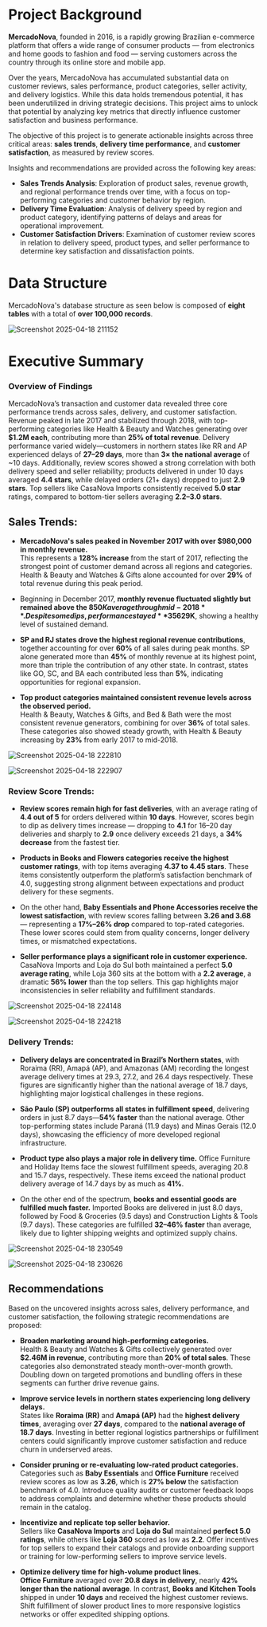 # Project Background

**MercadoNova**, founded in 2016, is a rapidly growing Brazilian e-commerce platform that offers a wide range of consumer products — from electronics and home goods to fashion and food — serving customers across the country through its online store and mobile app.

Over the years, MercadoNova has accumulated substantial data on customer reviews, sales performance, product categories, seller activity, and delivery logistics. While this data holds tremendous potential, it has been underutilized in driving strategic decisions. This project aims to unlock that potential by analyzing key metrics that directly influence customer satisfaction and business performance.

The objective of this project is to generate actionable insights across three critical areas: **sales trends**, **delivery time performance**, and **customer satisfaction**, as measured by review scores.

Insights and recommendations are provided across the following key areas:

- **Sales Trends Analysis**: Exploration of product sales, revenue growth, and regional performance trends over time, with a focus on top-performing categories and customer behavior by region.
- **Delivery Time Evaluation**: Analysis of delivery speed by region and product category, identifying patterns of delays and areas for operational improvement.
- **Customer Satisfaction Drivers**: Examination of customer review scores in relation to delivery speed, product types, and seller performance to determine key satisfaction and dissatisfaction points.

# Data Structure

MercadoNova's database structure as seen below is composed of **eight tables** with a total of **over 100,000 records**.

![Screenshot 2025-04-18 211152](https://github.com/user-attachments/assets/a9988db1-3366-4e88-9b66-c4f3bbe70e4b)

# Executive Summary

### Overview of Findings

MercadoNova’s transaction and customer data revealed three core performance trends across sales, delivery, and customer satisfaction. Revenue peaked in late 2017 and stabilized through 2018, with top-performing categories like Health & Beauty and Watches generating over **$1.2M each**, contributing more than **25% of total revenue**. Delivery performance varied widely—customers in northern states like RR and AP experienced delays of **27–29 days**, more than **3× the national average** of ~10 days. Additionally, review scores showed a strong correlation with both delivery speed and seller reliability; products delivered in under 10 days averaged **4.4 stars**, while delayed orders (21+ days) dropped to just **2.9 stars**. Top sellers like CasaNova Imports consistently received **5.0 star** ratings, compared to bottom-tier sellers averaging **2.2–3.0 stars**.

## Sales Trends:

- **MercadoNova's sales peaked in November 2017 with over $980,000 in monthly revenue.**  
  This represents a **128% increase** from the start of 2017, reflecting the strongest point of customer demand across all regions and categories. Health & Beauty and Watches & Gifts alone accounted for over **29%** of total revenue during this peak period.

- Beginning in December 2017, **monthly revenue fluctuated slightly but remained above the $850K average through mid-2018**. Despite some dips, performance stayed **35% higher** than the national monthly average of **$629K**, showing a healthy level of sustained demand.

- **SP and RJ states drove the highest regional revenue contributions**, together accounting for over **60%** of all sales during peak months. SP alone generated more than **45%** of monthly revenue at its highest point, more than triple the contribution of any other state. In contrast, states like GO, SC, and BA each contributed less than **5%**, indicating opportunities for regional expansion.

- **Top product categories maintained consistent revenue levels across the observed period.**  
  Health & Beauty, Watches & Gifts, and Bed & Bath were the most consistent revenue generators, combining for over **36%** of total sales. These categories also showed steady growth, with Health & Beauty increasing by **23%** from early 2017 to mid-2018.

![Screenshot 2025-04-18 222810](https://github.com/user-attachments/assets/9e9b487f-b74f-4dd7-a2df-137409798a50)

![Screenshot 2025-04-18 222907](https://github.com/user-attachments/assets/86ce8388-4c62-430f-a07b-9d1beccf4d07)


### Review Score Trends:

- **Review scores remain high for fast deliveries**, with an average rating of **4.4 out of 5** for orders delivered within **10 days**. However, scores begin to dip as delivery times increase — dropping to **4.1** for 16–20 day deliveries and sharply to **2.9** once delivery exceeds 21 days, a **34% decrease** from the fastest tier.

- **Products in Books and Flowers categories receive the highest customer ratings**, with top items averaging **4.37 to 4.45 stars**. These items consistently outperform the platform’s satisfaction benchmark of 4.0, suggesting strong alignment between expectations and product delivery for these segments.

- On the other hand, **Baby Essentials and Phone Accessories receive the lowest satisfaction**, with review scores falling between **3.26 and 3.68** — representing a **17%–26% drop** compared to top-rated categories. These lower scores could stem from quality concerns, longer delivery times, or mismatched expectations.

- **Seller performance plays a significant role in customer experience.** CasaNova Imports and Loja do Sul both maintained a perfect **5.0 average rating**, while Loja 360 sits at the bottom with a **2.2 average**, a dramatic **56% lower** than the top sellers. This gap highlights major inconsistencies in seller reliability and fulfillment standards.



![Screenshot 2025-04-18 224148](https://github.com/user-attachments/assets/6031e77b-5653-4f21-a440-73a85574c4e6)

![Screenshot 2025-04-18 224218](https://github.com/user-attachments/assets/bd0458dd-878c-4be1-b2c9-33a2b5ca3d0d)


### Delivery Trends:

- **Delivery delays are concentrated in Brazil’s Northern states**, with Roraima (RR), Amapá (AP), and Amazonas (AM) recording the longest average delivery times at 29.3, 27.2, and 26.4 days respectively. These figures are significantly higher than the national average of 18.7 days, highlighting major logistical challenges in these regions.

- **São Paulo (SP) outperforms all states in fulfillment speed**, delivering orders in just 8.7 days—**54% faster** than the national average. Other top-performing states include Paraná (11.9 days) and Minas Gerais (12.0 days), showcasing the efficiency of more developed regional infrastructure.

- **Product type also plays a major role in delivery time.** Office Furniture and Holiday Items face the slowest fulfillment speeds, averaging 20.8 and 15.7 days, respectively. These items exceed the national product delivery average of 14.7 days by as much as **41%**.

- On the other end of the spectrum, **books and essential goods are fulfilled much faster.** Imported Books are delivered in just 8.0 days, followed by Food & Groceries (9.5 days) and Construction Lights & Tools (9.7 days). These categories are fulfilled **32–46% faster** than average, likely due to lighter shipping weights and optimized supply chains.

![Screenshot 2025-04-18 230549](https://github.com/user-attachments/assets/c0dfde6b-06fd-49d0-9c1a-04229cf41639)

![Screenshot 2025-04-18 230626](https://github.com/user-attachments/assets/65dc5eb8-cdea-4cfa-a943-db49c1126999)


## Recommendations

Based on the uncovered insights across sales, delivery performance, and customer satisfaction, the following strategic recommendations are proposed:

- **Broaden marketing around high-performing categories.**  
  Health & Beauty and Watches & Gifts collectively generated over **$2.46M in revenue**, contributing more than **20% of total sales**. These categories also demonstrated steady month-over-month growth. Doubling down on targeted promotions and bundling offers in these segments can further drive revenue gains.

- **Improve service levels in northern states experiencing long delivery delays.**  
  States like **Roraima (RR)** and **Amapá (AP)** had the **highest delivery times**, averaging over **27 days**, compared to the **national average of 18.7 days**. Investing in better regional logistics partnerships or fulfillment centers could significantly improve customer satisfaction and reduce churn in underserved areas.

- **Consider pruning or re-evaluating low-rated product categories.**  
  Categories such as **Baby Essentials** and **Office Furniture** received review scores as low as **3.26**, which is **27% below** the satisfaction benchmark of 4.0. Introduce quality audits or customer feedback loops to address complaints and determine whether these products should remain in the catalog.

- **Incentivize and replicate top seller behavior.**  
  Sellers like **CasaNova Imports** and **Loja do Sul** maintained **perfect 5.0 ratings**, while others like **Loja 360** scored as low as **2.2**. Offer incentives for top sellers to expand their catalogs and provide onboarding support or training for low-performing sellers to improve service levels.

- **Optimize delivery time for high-volume product lines.**  
  **Office Furniture** averaged over **20.8 days in delivery**, nearly **42% longer than the national average**. In contrast, **Books and Kitchen Tools** shipped in under **10 days** and received the highest customer reviews. Shift fulfillment of slower product lines to more responsive logistics networks or offer expedited shipping options.
